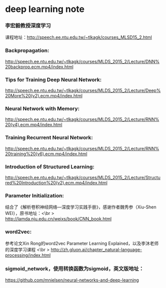 # deep learning note

### 李宏毅教授深度学习 
课程地址：http://speech.ee.ntu.edu.tw/~tlkagk/courses_MLSD15_2.html

### Backpropagation:
http://speech.ee.ntu.edu.tw/~tlkagk/courses/MLDS_2015_2/Lecture/DNN%20backprop.ecm.mp4/index.html

### Tips for Training Deep Neural Network: 
http://speech.ee.ntu.edu.tw/~tlkagk/courses/MLDS_2015_2/Lecture/Deep%20More%20(v2).ecm.mp4/index.html

### Neural Network with Memory: 
http://speech.ee.ntu.edu.tw/~tlkagk/courses/MLDS_2015_2/Lecture/RNN%20(v4).ecm.mp4/index.html

### Training Recurrent Neural Network:
http://speech.ee.ntu.edu.tw/~tlkagk/courses/MLDS_2015_2/Lecture/RNN%20training%20(v6).ecm.mp4/index.html

### Introduction of Structured Learning: 
http://speech.ee.ntu.edu.tw/~tlkagk/courses/MLDS_2015_2/Lecture/Structured%20Introduction%20(v2).ecm.mp4/index.html

### Parameter Initialization:
结合了《解析卷积神经网络—深度学习实践手册》，感谢作者魏秀参（Xiu-Shen WEI），原书地址：<\br >
http://lamda.nju.edu.cn/weixs/book/CNN_book.html

### word2vec: 
参考论文Xin Rong的word2vec Parameter Learning Explained，以及李沐老师的深度学习课程 <\br >
http://zh.gluon.ai/chapter_natural-language-processing/index.html

### sigmoid_network，使用转换函数为sigmoid，英文版地址：
https://github.com/mnielsen/neural-networks-and-deep-learning
